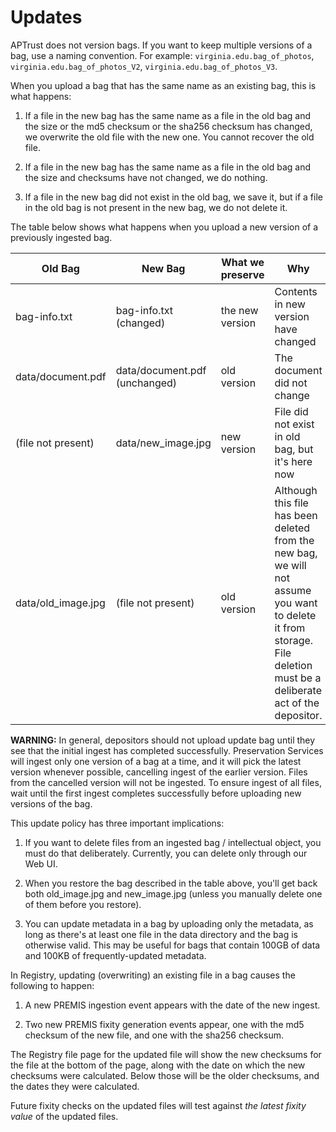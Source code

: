 # Updates

APTrust does not version bags. If you want to keep multiple versions of a bag, use a naming convention. For example: `virginia.edu.bag_of_photos`, `virginia.edu.bag_of_photos_V2`, `virginia.edu.bag_of_photos_V3`.

When you upload a bag that has the same name as an existing bag, this is what happens:

1. If a file in the new bag has the same name as a file in the old bag and the size or the md5 checksum or the sha256 checksum has changed, we overwrite the old file with the new one. You cannot recover the old file.

1. If a file in the new bag has the same name as a file in the old bag and the size and checksums have not changed, we do nothing.

1. If a file in the new bag did not exist in the old bag, we save it, but if a file in the old bag is not present in the new bag, we do not delete it.

The table below shows what happens when you upload a new version of a previously ingested bag.

Old Bag | New Bag | What we preserve | Why
---- | ---- | ---- | ----
bag-info.txt | bag-info.txt (changed) | the new version | Contents in new version have changed
data/document.pdf | data/document.pdf (unchanged) | old version | The document did not change
(file not present) | data/new_image.jpg | new version | File did not exist in old bag, but it's here now
data/old_image.jpg | (file not present) | old version | Although this file has been deleted from the new bag, we will not assume you want to delete it from storage. File deletion must be a deliberate act of the depositor.

**WARNING:** In general, depositors should not upload update bag until they see that the initial ingest has completed successfully. Preservation Services will ingest only one version of a bag at a time, and it will pick the latest version whenever possible, cancelling ingest of the earlier version. Files from the cancelled version will not be ingested. To ensure ingest of all files, wait until the first ingest completes successfully before uploading new versions of the bag.

This update policy has three important implications:

1. If you want to delete files from an ingested bag / intellectual object, you must do that deliberately. Currently, you can delete only through our Web UI.

1. When you restore the bag described in the table above, you'll get back both old_image.jpg and new_image.jpg (unless you manually delete one of them before you restore).

1. You can update metadata in a bag by uploading only the metadata, as long as there's at least one file in the data directory and the bag is otherwise valid. This may be useful for bags that contain 100GB of data and 100KB of frequently-updated metadata.

In Registry, updating (overwriting) an existing file in a bag causes the following to happen:

1. A new PREMIS ingestion event appears with the date of the new ingest.

1. Two new PREMIS fixity generation events appear, one with the md5 checksum of the new file, and one with the sha256 checksum.

The Registry file page for the updated file will show the new checksums for the file at the bottom of the page, along with the date on which the new checksums were calculated. Below those will be the older checksums, and the dates they were calculated.

Future fixity checks on the updated files will test against _the latest fixity value_ of the updated files.

